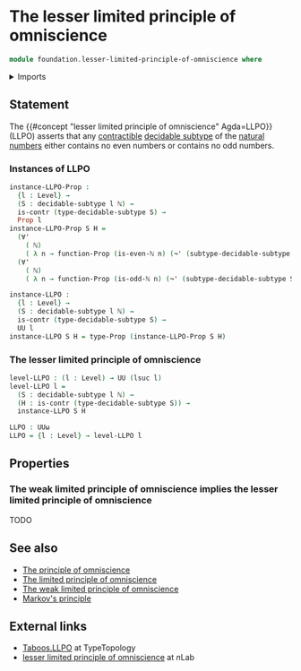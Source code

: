 # The lesser limited principle of omniscience

```agda
module foundation.lesser-limited-principle-of-omniscience where
```

<details><summary>Imports</summary>

```agda
open import elementary-number-theory.multiplication-natural-numbers
open import elementary-number-theory.natural-numbers
open import elementary-number-theory.parity-natural-numbers

open import foundation.contractible-types
open import foundation.decidable-subtypes
open import foundation.disjunction
open import foundation.function-types
open import foundation.negation
open import foundation.propositions
open import foundation.universal-quantification
open import foundation.universe-levels
open import foundation.weak-limited-principle-of-omniscience
```

</details>

## Statement

The {{#concept "lesser limited principle of omniscience" Agda=LLPO}} (LLPO)
asserts that any [contractible](foundation.contractible-types.md)
[decidable subtype](foundation.decidable-subtypes.md) of the
[natural numbers](elementary-number-theory.natural-numbers.md) either contains
no even numbers or contains no odd numbers.

### Instances of LLPO

```agda
instance-LLPO-Prop :
  {l : Level} →
  (S : decidable-subtype l ℕ) →
  is-contr (type-decidable-subtype S) →
  Prop l
instance-LLPO-Prop S H =
  (∀'
    ( ℕ)
    ( λ n → function-Prop (is-even-ℕ n) (¬' (subtype-decidable-subtype S n)))) ∨
  (∀'
    ( ℕ)
    ( λ n → function-Prop (is-odd-ℕ n) (¬' (subtype-decidable-subtype S n))))

instance-LLPO :
  {l : Level} →
  (S : decidable-subtype l ℕ) →
  is-contr (type-decidable-subtype S) →
  UU l
instance-LLPO S H = type-Prop (instance-LLPO-Prop S H)
```

### The lesser limited principle of omniscience

```agda
level-LLPO : (l : Level) → UU (lsuc l)
level-LLPO l =
  (S : decidable-subtype l ℕ) →
  (H : is-contr (type-decidable-subtype S)) →
  instance-LLPO S H

LLPO : UUω
LLPO = {l : Level} → level-LLPO l
```

## Properties

### The weak limited principle of omniscience implies the lesser limited principle of omniscience

TODO

## See also

- [The principle of omniscience](foundation.principle-of-omniscience.md)
- [The limited principle of omniscience](foundation.limited-principle-of-omniscience.md)
- [The weak limited principle of omniscience](foundation.weak-limited-principle-of-omniscience.md)
- [Markov's principle](logic.markovs-principle.md)

## External links

- [Taboos.LLPO](https://martinescardo.github.io/TypeTopology/Taboos.LLPO.html)
  at TypeTopology
- [lesser limited principle of omniscience](https://ncatlab.org/nlab/show/lesser+limited+principle+of+omniscience)
  at $n$Lab
